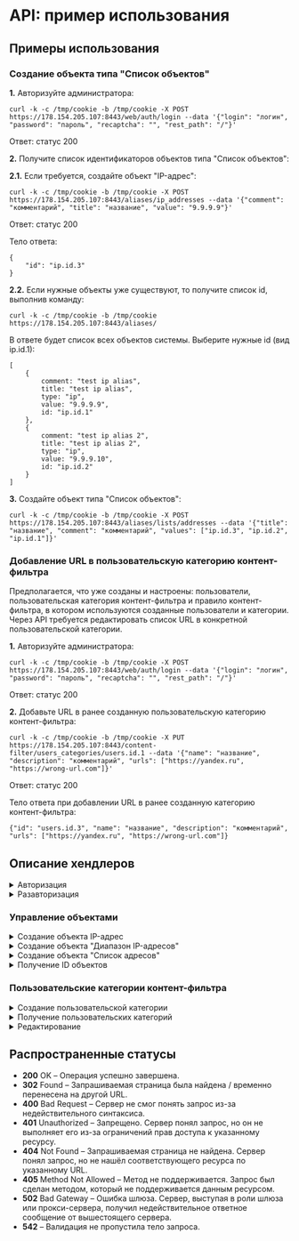 # API: пример использования

## Примеры использования

### Создание объекта типа "Список объектов"

**1\.** Авторизуйте администратора: 

```
curl -k -c /tmp/cookie -b /tmp/cookie -X POST https://178.154.205.107:8443/web/auth/login --data '{"login": "логин", "password": "пароль", "recaptcha": "", "rest_path": "/"}'
```

Ответ: статус 200

**2\.** Получите список идентификаторов объектов типа "Список объектов":

**2.1\.** Если требуется, создайте объект "IP-адрес": 

```
curl -k -c /tmp/cookie -b /tmp/cookie -X POST https://178.154.205.107:8443/aliases/ip_addresses --data '{"comment": "комментарий", "title": "название", "value": "9.9.9.9"}'
```

Ответ: статус 200

Тело ответа:

```
{
    "id": "ip.id.3"
}
```

**2.2\.** Если нужные объекты уже существуют, то получите список id, выполнив команду:

```
curl -k -c /tmp/cookie -b /tmp/cookie https://178.154.205.107:8443/aliases/
```

В ответе будет список всех объектов системы. Выберите нужные id (вид ip.id.1):

```
[
    {
        comment: "test ip alias",
        title: "test ip alias",
        type: "ip",
        value: "9.9.9.9",
        id: "ip.id.1"
    },
    {
        comment: "test ip alias 2",
        title: "test ip alias 2",
        type: "ip",
        value: "9.9.9.10",
        id: "ip.id.2"
    }
]
```

**3\.** Создайте объект типа "Список объектов": 

```
curl -k -c /tmp/cookie -b /tmp/cookie -X POST https://178.154.205.107:8443/aliases/lists/addresses --data '{"title": "название", "comment": "комментарий", "values": ["ip.id.3", "ip.id.2", "ip.id.1"]}'
```

### Добавление URL в пользовательскую категорию контент-фильтра

Предполагается, что уже созданы и настроены: пользователи, пользовательская категория контент-фильтра и правило контент-фильтра, в котором используются созданные пользователи и категории. Через API требуется редактировать список URL в конкретной пользовательской категории.

**1\.** Авторизуйте администратора: 

```
curl -k -c /tmp/cookie -b /tmp/cookie -X POST https://178.154.205.107:8443/web/auth/login --data '{"login": "логин", "password": "пароль", "recaptcha": "", "rest_path": "/"}'
```

Ответ: статус 200

**2\.** Добавьте URL в ранее созданную пользовательскую категорию контент-фильтра:

```
curl -k -c /tmp/cookie -b /tmp/cookie -X PUT https://178.154.205.107:8443/content-filter/users_categories/users.id.1 --data '{"name": "название", "description": "комментарий", "urls": ["https://yandex.ru", "https://wrong-url.com"]}'
```

Ответ: статус 200

Тело ответа при добавлении URL в ранее созданную категорию контент-фильтра:

```
{"id": "users.id.3", "name": "название", "description": "комментарий", "urls": ["https://yandex.ru", "https://wrong-url.com"]}
```



## Описание хендлеров

<details>

<summary>Авторизация</summary>

```
POST /web/auth/login
```

**Json тело запроса:**

```
{
    "login": "string",    
    "password": "string",    
    "recaptcha": "string" (по умолчанию пустая строка - ""),
    "rest_path": "string" (по умолчанию строка со слэшем "/")
}

```
После успешной авторизации, сервер Ideco UTM передаёт в заголовках куки. Пример значений:

```
set-cookie: insecure-ideco-session=02428c1c-fcd5-42ef-a533-5353da743806
set-cookie: __Secure-ideco-3ea57fca-65cb-439b-b764-d7337530f102=df164532-b916-4cda-a19b-9422c2897663:1663839003
```

Эти куки нужно передавать при каждом запросе после авторизации в заголовке запроса Cookie.

</details>

<details>

<summary>Разавторизация</summary>

```
DELETE /web/auth/login
```
После успешной разавторизации, сервер Ideco UTM передаёт в заголовках куки. Пример значений:

```
set-cookie: insecure-ideco-session=""; expires=Thu, 01 Jan 1970 00:00:00 GMT; Max-Age=0; Path=/
set-cookie: __Secure-ideco-b7e3fb6f-7189-4f87-a4aa-1bdc02e18b34=""; HttpOnly; Max-Age=0; Path=/; SameSite=Strict; Secure
```

</details>

### Управление объектами

<details>

<summary>Создание объекта IP-адрес</summary>

```
POST /aliases/ip_addresses
```

**Json тело запроса:**

```
{
    "comment": "string",    
    "title": "string",    
    "value": "string"
}
```

**Ответ на успешный запрос:** 

```
{
    "id": "string"
}
```

</details>

<details>

<summary>Создание объекта "Диапазон IP-адресов"</summary>

```
POST /aliases/ip_ranges
```

**Json тело запроса:**

```
{
    "id": {
        "type": "ip_range",
        "title": "string",
        "comment": "string",
        "start": "string",
        "end": "string",
    },
}
```

**Ответ на успешный запрос:** 

```
{
    "id": "string"
}
```

</details>

<details>

<summary>Создание объекта "Список адресов"</summary>

```
POST /aliases/lists/addresses
```

**Json тело запроса:**

```
{
    "title": "string",
    "comment": "string",
    "values": ["string"]
}
```

**Ответ на успешный запрос:** 

```
{
    "id": "string"
}
```

</details>

<details>

<summary>Получение ID объектов</summary>

```
GET /aliases
```

**Ответ на успешный запрос:**

```
[
    {
        comment: "string",
        title: "string",
        type: "string",
        values: [
            "ip.id.1",
            "ip.id.2"
        ],
        id: "type.id.1"
    }, 
    ...
] 
```

</details>

### Пользовательские категории контент-фильтра

<details>

<summary>Создание пользовательской категории</summary>

```
POST /content-filter/users_categories
```

**Json тело запроса:**

```
{
    "name": "string",
    "description": "string",
    "urls": [ "string" ]
}
```

**Ответ на успешный запрос:** 

```
{
    "id": "string"
}
```

</details>

<details>

<summary>Получение пользовательских категорий</summary>

```
GET /content-filter/users_categories
```

**Json ответ на запрос:**

```
{
    "id": "string", (номер категории, вида - users.id.1)
    "name": "string", (название категории, не пустая строка)
    "description": "string",
    "urls": ["string"] 
}
```

**urls** - список url. Либо полный путь до страницы, либо только доменное имя. В пути могут присутствовать, означающие любое количество любых символов на этом месте

</details>

<details>

<summary>Редактирование</summary>

```
PUT /content-filter/users_categories/{category_id}
```

**Json тело запроса:**

```
{
    "name": "string",
    "description": "string",
    "urls": ["string"]
}
```

**Ответ на успешный запрос:**

```
{
    "id": "string",
    "name": "string",
    "description": "string",
    "urls": [ "string" ]
}
```

</details>

## Распространенные статусы

* **200** OK – Операция успешно завершена.
* **302** Found – Запрашиваемая страница была найдена / временно перенесена на другой URL.
* **400** Bad Request – Сервер не смог понять запрос из-за недействительного синтаксиса.
* **401** Unauthorized – Запрещено. Сервер понял запрос, но он не выполняет его из-за ограничений прав доступа к указанному ресурсу.
* **404** Not Found – Запрашиваемая страница не найдена. Сервер понял запрос, но не нашёл соответствующего ресурса по указанному URL.
* **405** Method Not Allowed – Mетод не поддерживается. Запрос был сделан методом, который не поддерживается данным ресурсом.
* **502** Bad Gateway – Ошибка шлюза. Сервер, выступая в роли шлюза или прокси-сервера, получил недействительное ответное сообщение от вышестоящего сервера.
* **542** – Валидация не пропустила тело запроса.